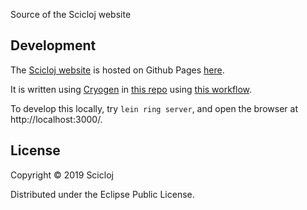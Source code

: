Source of the Scicloj website

## Development

The [Scicloj website](https://scicloj.github.io/) is hosted on Github Pages [here](https://github.com/scicloj/scicloj.github.com). 


It is written using [Cryogen](http://cryogenweb.org/) in [this repo](https://github.com/scicloj/scicloj) using [this workflow](https://tangrammer.github.io/posts/02-12-2014-cryogen-and-github.html).

To develop this locally, try `lein ring server`, and open the browser at http://localhost:3000/.

## License

Copyright © 2019 Scicloj

Distributed under the Eclipse Public License.
